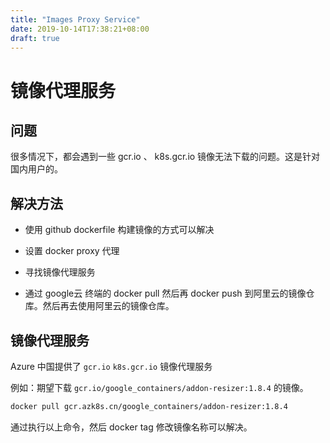 ```yaml
---
title: "Images Proxy Service"
date: 2019-10-14T17:38:21+08:00
draft: true
---
```


# 镜像代理服务

## 问题

很多情况下，都会遇到一些 gcr.io 、 k8s.gcr.io 镜像无法下载的问题。这是针对国内用户的。

## 解决方法

- 使用 github dockerfile 构建镜像的方式可以解决

- 设置 docker proxy 代理

- 寻找镜像代理服务

- 通过 google云 终端的 docker pull 然后再 docker push 到阿里云的镜像仓库。然后再去使用阿里云的镜像仓库。

## 镜像代理服务

Azure 中国提供了 `gcr.io` `k8s.gcr.io` 镜像代理服务

例如：期望下载 `gcr.io/google_containers/addon-resizer:1.8.4` 的镜像。

```bash
docker pull gcr.azk8s.cn/google_containers/addon-resizer:1.8.4
```

通过执行以上命令，然后 docker tag 修改镜像名称可以解决。


